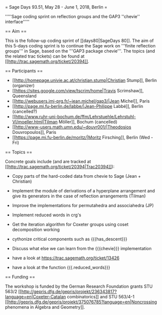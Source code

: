 = Sage Days 93.51, May 28 - June 1, 2018, Berlin =

'''''Sage coding sprint on reflection groups and the GAP3 ''chevie'' interface'''''

== Aim ==

This is the follow-up coding sprint of [[days80|SageDays 80]]. The aim of this 5-days coding sprint is to continue the Sage work on '''finite reflection groups''' in Sage, based on the '''GAP3 package chevie'''. The topics (and the related trac tickets) can be found at [[http://trac.sagemath.org/ticket/20394]].

== Participants ==

 * [[http://homepage.univie.ac.at/christian.stump|Christian Stump]], Berlin (organizer)
 * [[https://sites.google.com/view/tscrim/home|Travis Scrimshaw]], Queensland
 * [[http://webusers.imj-prg.fr/~jean.michel/gap3/|Jean Michel]], Paris
 * [[http://page.mi.fu-berlin.de/labbe/|Jean-Philippe Labbé]], Berlin (cancelled?)
 * [[http://www.ruhr-uni-bochum.de/ffm/Lehrstuehle/Lehrstuhl-VI/moeller.html|Tilman Möller]], Bochum (cancelled)
 * [[http://www-users.math.umn.edu/~douvr001/|Theodosios Douvropoulos]], Paris
 * [[https://page.mi.fu-berlin.de/moritz/|Moritz Firsching]], Berlin (Wed - Fri)

== Topics ==

Concrete goals include (and are tracked at [[http://trac.sagemath.org/ticket/20394|Trac20394]]):

 * Copy parts of the hard-coded data from chevie to Sage (Jean + Christian)
 * Implement the module of derivations of a hyperplane arrangement and give its generators in the case of reflection arrangements (Tilman)
 * Improve the implementations for permutahedra and associahedra (JP)
 * Implement reduced words in crg's
 * Get the iteration algorithm for Coxeter groups using coset decomposition working
 * cythonize critical components such as {{{has_descent}}}
 * Discuss what else we can learn from the {{{chevie}}} implementation

 * have a look at https://trac.sagemath.org/ticket/13426
 * have a look at the function {{{.reduced_words}}}

== Funding ==

The workshop is funded by the German Research Foundation grants STU 563/2 [[http://gepris.dfg.de/gepris/projekt/236343817?language=en|Coxeter-Catalan combinatorics]] and STU 563/4-1 [[http://gepris.dfg.de/gepris/projekt/375076785?language=en|Noncrossing phenomena in Algebra and Geometry]].

